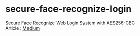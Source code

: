 # secure-face-recognize-login
Secure Face Recognize Web Login System with AES256-CBC
<br>
Article : <a href="https://alicann.medium.com/python-ile-aes256-cbc-destekli-y%C3%BCz-do%C4%9Frulamal%C4%B1-giri%C5%9F-paneli-yazma-flask-7e05baa77df4">Medium</a>
